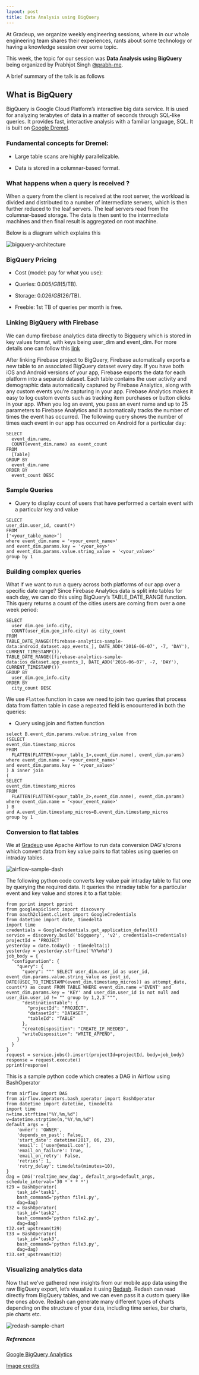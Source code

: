 ```yaml
---
layout: post
title: Data Analysis using BigQuery
---
```


At Gradeup, we organize weekly engineering sessions, where in our whole engineering team shares their experiences, rants about some technology or having a knowledge session over some topic.

This week, the topic for our session was __Data Analysis using BigQuery__ being organized by Prabhjot Singh [@prabh-me](https://github.com/prabh-me).

A brief summary of the talk is as follows

## What is BigQuery

BigQuery is Google Cloud Platform’s interactive big data service. It is used for analyzing terabytes of data in a matter of seconds through SQL-like queries. It provides fast, interactive analysis with a familiar language, SQL. It is built on [Google Dremel](https://research.google.com/pubs/pub36632.html).

### Fundamental concepts for Dremel:

* Large table scans are highly parallelizable.

* Data is stored in a columnar-based format.

### What happens when a query is received ?

When a query from the client is received at the root server, the workload is divided and distributed to a number of intermediate servers, which is then further reduced to the leaf servers. The leaf servers read from the columnar-based storage. The data is then sent to the intermediate machines and then final result is aggregated on root machine.

Below is a diagram which explains this

![bigquery-architecture](/public/img/bigquery-architecture.jpg)

### BigQuery Pricing

* Cost (model: pay for what you use):

* Queries: $0.005/GB ($5/TB).

* Storage: $0.026/GB ($26/TB).

* Freebie: 1st TB of queries per month is free.

### Linking BigQuery with Firebase

We can dump firebase analytics data directly to Bigquery which is stored in key values format, with keys being user_dim and event_dim. For more details one can follow this [link](https://cloud.google.com/solutions/mobile/mobile-firebase-analytics-big-query)

After linking Firebase project to BigQuery, Firebase automatically exports a new table to an associated BigQuery dataset every day. If you have both iOS and Android versions of your app, Firebase exports the data for each platform into a separate dataset. Each table contains the user activity and demographic data automatically captured by Firebase Analytics, along with any custom events you’re capturing in your app.
Firebase Analytics makes it easy to log custom events such as tracking item purchases or button clicks in your app. When you log an event, you pass an event name and up to 25 parameters to Firebase Analytics and it automatically tracks the number of times the event has occurred. The following query shows the number of times each event in our app has occurred on Android for a particular day:

```
SELECT
  event_dim.name,
  COUNT(event_dim.name) as event_count
FROM
  [Table]
GROUP BY
  event_dim.name
ORDER BY
  event_count DESC
```

### Sample Queries

* Query to display count of users that have performed a certain event with a particular key and value

```
SELECT
user_dim.user_id, count(*)
FROM
['<your_table_name>’]
where event_dim.name = '<your_event_name>'
and event_dim.params.key = '<your_key>'
and event_dim.params.value.string_value = '<your_value>'
group by 1
```

### Building complex queries

What if we want to run a query across both platforms of our app over a specific date range? Since Firebase Analytics data is split into tables for each day, we can do this using BigQuery’s TABLE_DATE_RANGE function. This query returns a count of the cities users are coming from over a one week period:

```
SELECT
  user_dim.geo_info.city,
  COUNT(user_dim.geo_info.city) as city_count
FROM
TABLE_DATE_RANGE([firebase-analytics-sample-data:android_dataset.app_events_], DATE_ADD('2016-06-07', -7, 'DAY'), CURRENT_TIMESTAMP()),
TABLE_DATE_RANGE([firebase-analytics-sample-data:ios_dataset.app_events_], DATE_ADD('2016-06-07', -7, 'DAY'), CURRENT_TIMESTAMP())
GROUP BY
  user_dim.geo_info.city
ORDER BY
  city_count DESC
```

We use `Flatten` function in case we need to join two queries that process data from flatten table in case a repeated field is encountered in both the queries:

* Query using join and flatten function

```
select B.event_dim.params.value.string_value from
(SELECT
event_dim.timestamp_micros
FROM
  FLATTEN(FLATTEN(<your_table_1>,event_dim.name), event_dim.params)
where event_dim.name = '<your_event_name>'
and event_dim.params.key = '<your_value>'
) A inner join
(
SELECT
event_dim.timestamp_micros
FROM
  FLATTEN(FLATTEN(<your_table_2>,event_dim.name), event_dim.params)
where event_dim.name = '<your_event_name>'
) B
and A.event_dim.timestamp_micros=B.event_dim.timestamp_micros
group by 1
```

### Conversion to flat tables

We at [Gradeup](https://gradeup.co/) use Apache Airflow to run data conversion DAG's/crons which convert data from key value pairs to flat tables using queries on intraday tables.

![airflow-sample-dash](/public/img/airflow-sample-dash.png)

The following python code converts key value pair intraday table to flat one by querying the required data. It queries the intraday table for a particular event and key value and stores it to a flat table:

```
from pprint import pprint
from googleapiclient import discovery
from oauth2client.client import GoogleCredentials
from datetime import date, timedelta
import time
credentials = GoogleCredentials.get_application_default()
service = discovery.build('bigquery', 'v2', credentials=credentials)
projectId = 'PROJECT'
yesterday = date.today() - timedelta(1)
yesterday = yesterday.strftime('%Y%m%d')
job_body = {
  "configuration": {
    "query": {
      "query": """ SELECT user_dim.user_id as user_id, event_dim.params.value.string_value as post_id, DATE(USEC_TO_TIMESTAMP(event_dim.timestamp_micros)) as attempt_date, count(*) as count FROM TABLE WHERE event_dim.name ='EVENT' and event_dim.params.key = 'KEY' and user_dim.user_id is not null and user_dim.user_id != "" group by 1,2,3 """,
      "destinationTable": {
        "projectId": "PROJECT",
        "datasetId": "DATASET",
        "tableId": "TABLE"
      },
      "createDisposition": "CREATE_IF_NEEDED",
      "writeDisposition": "WRITE_APPEND",
    }
  }
}
request = service.jobs().insert(projectId=projectId, body=job_body)
response = request.execute()
pprint(response)
```

This is a sample python code which creates a DAG in Airflow using BashOperator

```
from airflow import DAG
from airflow.operators.bash_operator import BashOperator
from datetime import datetime, timedelta
import time
n=time.strftime("%Y,%m,%d")
v=datetime.strptime(n,"%Y,%m,%d")
default_args = {
    'owner': 'OWNER',
    'depends_on_past': False,
    'start_date': datetime(2017, 06, 23),
    'email': ['user@email.com'],
    'email_on_failure': True,
    'email_on_retry': False,
    'retries': 1,
    'retry_delay': timedelta(minutes=10),
}
dag = DAG('realtime_new_dag', default_args=default_args, schedule_interval='30 * * * *')
t29 = BashOperator(
    task_id='task1',
    bash_command='python file1.py',
    dag=dag)
t32 = BashOperator(
    task_id='task2',
    bash_command='python file2.py',
    dag=dag)
t32.set_upstream(t29)
t33 = BashOperator(
    task_id='task3',
    bash_command='python file3.py',
    dag=dag)
t33.set_upstream(t32)

```

### Visualizing analytics data

Now that we’ve gathered new insights from our mobile app data using the raw BigQuery export, let’s visualize it using [Redash](https://redash.io). Redash can read directly from BigQuery tables, and we can even pass it a custom query like the ones above. Redash can generate many different types of charts depending on the structure of your data, including time series, bar charts, pie charts etc.

![redash-sample-chart](/public/img/redash-sample-chart.png)

##### References

[Google BigQuery Analytics](https://docs.google.com/presentation/d/1CIPW1fHJfZWSLnjcHyOItjcFHy2ib4hlDtzLfkSS9Jc/edit#slide=id.g3f5cc2519_69_170)

[Image credits](https://image.slidesharecdn.com/opendatabigquery-distributioncopy-150918142401-lva1-app6891/95/an-indepth-look-at-google-bigquery-architecture-by-felipe-hoffa-of-google-35-638.jpg?cb=1442586368)

